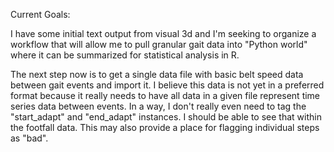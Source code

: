 Current Goals:

I have some initial text output from visual 3d and I'm seeking to organize a workflow that will allow me to pull granular gait data into "Python world" where it can be summarized for statistical analysis in R. 

The next step now is to get a single data file with basic belt speed data between gait events and import it. I believe this data is not yet in a preferred format because it really needs to have all data in a given file represent time series data between events. 
In a way, I don't really even need to tag the "start_adapt" and "end_adapt" instances. I should be able to see that within the footfall data. This may also provide a place for flagging individual steps as "bad".


